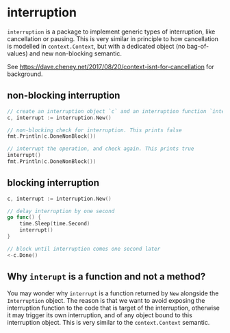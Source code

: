 # interruption

`interruption` is a package to implement generic types of interruption, like
cancellation or pausing. This is very similar in principle to how cancellation
is modelled in `context.Context`, but with a dedicated object (no bag-of-values)
and new non-blocking semantic.

See https://dave.cheney.net/2017/08/20/context-isnt-for-cancellation for
background.

## non-blocking interruption

```go
// create an interruption object `c` and an interruption function `interrupt`
c, interrupt := interruption.New()

// non-blocking check for interruption. This prints false
fmt.Println(c.DoneNonBlock())

// interrupt the operation, and check again. This prints true
interrupt()
fmt.Println(c.DoneNonBlock())
```

## blocking interruption

```go
c, interrupt := interruption.New()

// delay interruption by one second
go func() {
    time.Sleep(time.Second)
    interrupt()
}

// block until interruption comes one second later
<-c.Done()
```

## Why `interupt` is a function and not a method?

You may wonder why `interrupt` is a function returned by `New` alongside the
`Interruption` object. The reason is that we want to avoid exposing the
interruption function to the code that is target of the interruption, otherwise
it may trigger its own interruption, and of any object bound to this
interruption object. This is very similar to the `context.Context` semantic.
